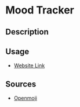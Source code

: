 # Mood Tracker
## Description
## Usage
- [Website Link](https://mood-tracker-gp-a6fcbb48bcc3.herokuapp.com/)
## Sources
- [Openmoji](https://github.com/hfg-gmuend/openmoji/tree/15.0.0)